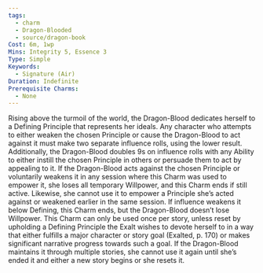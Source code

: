 ```yaml
---
tags:
  - charm
  - Dragon-Blooded
  - source/dragon-book
Cost: 6m, 1wp
Mins: Integrity 5, Essence 3
Type: Simple
Keywords:
  - Signature (Air)
Duration: Indefinite
Prerequisite Charms:
  - None
---
```

Rising above the turmoil of the world, the Dragon-Blood dedicates herself to a Defining Principle that represents her ideals. Any character who attempts to either weaken the chosen Principle or cause the Dragon-Blood to act against it must make two separate influence rolls, using the lower result. Additionally, the Dragon-Blood doubles 9s on influence rolls with any Ability to either instill the chosen Principle in others or persuade them to act by appealing to it. If the Dragon-Blood acts against the chosen Principle or voluntarily weakens it in any session where this Charm was used to empower it, she loses all temporary Willpower, and this Charm ends if still active. Likewise, she cannot use it to empower a Principle she’s acted against or weakened earlier in the same session. If influence weakens it below Defining, this Charm ends, but the Dragon-Blood doesn’t lose Willpower. This Charm can only be used once per story, unless reset by upholding a Defining Principle the Exalt wishes to devote herself to in a way that either fulfills a major character or story goal (Exalted, p. 170) or makes significant narrative progress towards such a goal. If the Dragon-Blood maintains it through multiple stories, she cannot use it again until she’s ended it and either a new story begins or she resets it.